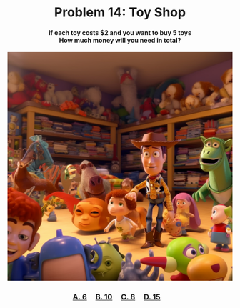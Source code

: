 <h1 align="center">
Problem 14: Toy Shop
</h1>

<h4 align="center">
If each toy costs $2 and you want to buy 5 toys<br/>How much money will you need in total?
</h4>

<p align="center">
<img src="image.png" height="512"/>
</p>

<h3 align="center"><span><a href="https://raw.githubusercontent.com/rain1024/math/main/assets/lose0.png">A. 6</a></span>&nbsp;&nbsp;&nbsp;&nbsp;
<span><a href="https://raw.githubusercontent.com/rain1024/math/main/assets/win0.png">B. 10</a></span>&nbsp;&nbsp;&nbsp;&nbsp;
<span><a href="https://raw.githubusercontent.com/rain1024/math/main/assets/lose0.png">C. 8</a></span>&nbsp;&nbsp;&nbsp;&nbsp;
<span><a href="https://raw.githubusercontent.com/rain1024/math/main/assets/lose0.png">D. 15</a></span>&nbsp;&nbsp;&nbsp;&nbsp;
</h3>